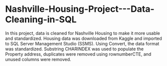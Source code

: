 # Nashville-Housing-Project---Data-Cleaning-in-SQL

In this project, data is cleaned for Nashville Housing to make it more usable and standardized. Housing data was downloaded from Kaggle and imported to SQL Server Management Studio (SSMS). Using Convert, the data format was standardized. Substring CHARINDEX was used to populate the Property address, duplicates were removed using rownumberCTE, and unused columns were removed.

